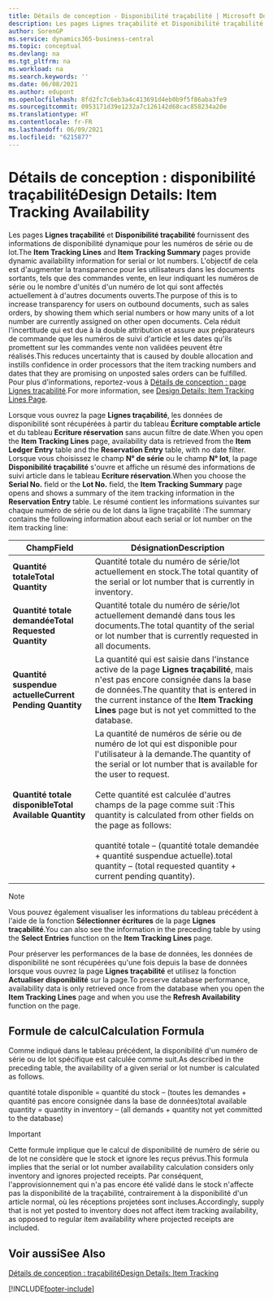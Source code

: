 ```yaml
---
title: Détails de conception - Disponibilité traçabilité | Microsoft Docs
description: Les pages Lignes traçabilité et Disponibilité traçabilité fournissent des informations de disponibilité dynamique pour les numéros de série ou de lot. L'objectif de cela est d'augmenter la transparence pour les utilisateurs dans les documents sortants, tels que des commandes vente, en leur indiquant les numéros de série ou le nombre d'unités d'un numéro de lot qui sont affectés actuellement à d'autres documents ouverts.
author: SorenGP
ms.service: dynamics365-business-central
ms.topic: conceptual
ms.devlang: na
ms.tgt_pltfrm: na
ms.workload: na
ms.search.keywords: ''
ms.date: 06/08/2021
ms.author: edupont
ms.openlocfilehash: 8fd2fc7c6eb3a4c413691d4eb0b9f5f86aba3fe9
ms.sourcegitcommit: 0953171d39e1232a7c126142d68cac858234a20e
ms.translationtype: HT
ms.contentlocale: fr-FR
ms.lasthandoff: 06/09/2021
ms.locfileid: "6215877"
---
```

# <a name="design-details-item-tracking-availability"></a><span data-ttu-id="27f6b-104">Détails de conception : disponibilité traçabilité</span><span class="sxs-lookup"><span data-stu-id="27f6b-104">Design Details: Item Tracking Availability</span></span>
<span data-ttu-id="27f6b-105">Les pages **Lignes traçabilité** et **Disponibilité traçabilité** fournissent des informations de disponibilité dynamique pour les numéros de série ou de lot.</span><span class="sxs-lookup"><span data-stu-id="27f6b-105">The **Item Tracking Lines** and **Item Tracking Summary** pages provide dynamic availability information for serial or lot numbers.</span></span> <span data-ttu-id="27f6b-106">L'objectif de cela est d'augmenter la transparence pour les utilisateurs dans les documents sortants, tels que des commandes vente, en leur indiquant les numéros de série ou le nombre d'unités d'un numéro de lot qui sont affectés actuellement à d'autres documents ouverts.</span><span class="sxs-lookup"><span data-stu-id="27f6b-106">The purpose of this is to increase transparency for users on outbound documents, such as sales orders, by showing them which serial numbers or how many units of a lot number are currently assigned on other open documents.</span></span> <span data-ttu-id="27f6b-107">Cela réduit l'incertitude qui est due à la double attribution et assure aux préparateurs de commande que les numéros de suivi d'article et les dates qu'ils promettent sur les commandes vente non validées peuvent être réalisés.</span><span class="sxs-lookup"><span data-stu-id="27f6b-107">This reduces uncertainty that is caused by double allocation and instills confidence in order processors that the item tracking numbers and dates that they are promising on unposted sales orders can be fulfilled.</span></span> <span data-ttu-id="27f6b-108">Pour plus d'informations, reportez-vous à [Détails de conception : page Lignes traçabilité](design-details-item-tracking-lines-window.md).</span><span class="sxs-lookup"><span data-stu-id="27f6b-108">For more information, see [Design Details: Item Tracking Lines Page](design-details-item-tracking-lines-window.md).</span></span>  

 <span data-ttu-id="27f6b-109">Lorsque vous ouvrez la page **Lignes traçabilité**, les données de disponibilité sont récupérées à partir du tableau **Écriture comptable article** et du tableau **Ecriture réservation** sans aucun filtre de date.</span><span class="sxs-lookup"><span data-stu-id="27f6b-109">When you open the **Item Tracking Lines** page, availability data is retrieved from the **Item Ledger Entry** table and the **Reservation Entry** table, with no date filter.</span></span> <span data-ttu-id="27f6b-110">Lorsque vous choisissez le champ **N° de série** ou le champ **N° lot**, la page **Disponibilité traçabilité** s'ouvre et affiche un résumé des informations de suivi article dans le tableau **Ecriture réservation**.</span><span class="sxs-lookup"><span data-stu-id="27f6b-110">When you choose the **Serial No.** field or the **Lot No.** field, the **Item Tracking Summary** page opens and shows a summary of the item tracking information in the **Reservation Entry** table.</span></span> <span data-ttu-id="27f6b-111">Le résumé contient les informations suivantes sur chaque numéro de série ou de lot dans la ligne traçabilité :</span><span class="sxs-lookup"><span data-stu-id="27f6b-111">The summary contains the following information about each serial or lot number on the item tracking line:</span></span>  

|<span data-ttu-id="27f6b-112">Champ</span><span class="sxs-lookup"><span data-stu-id="27f6b-112">Field</span></span>|<span data-ttu-id="27f6b-113">Désignation</span><span class="sxs-lookup"><span data-stu-id="27f6b-113">Description</span></span>|  
|---------------------------------|---------------------------------------|  
|<span data-ttu-id="27f6b-114">**Quantité totale**</span><span class="sxs-lookup"><span data-stu-id="27f6b-114">**Total Quantity**</span></span>|<span data-ttu-id="27f6b-115">Quantité totale du numéro de série/lot actuellement en stock.</span><span class="sxs-lookup"><span data-stu-id="27f6b-115">The total quantity of the serial or lot number that is currently in inventory.</span></span>|  
|<span data-ttu-id="27f6b-116">**Quantité totale demandée**</span><span class="sxs-lookup"><span data-stu-id="27f6b-116">**Total Requested Quantity**</span></span>|<span data-ttu-id="27f6b-117">Quantité totale du numéro de série/lot actuellement demandé dans tous les documents.</span><span class="sxs-lookup"><span data-stu-id="27f6b-117">The total quantity of the serial or lot number that is currently requested in all documents.</span></span>|  
|<span data-ttu-id="27f6b-118">**Quantité suspendue actuelle**</span><span class="sxs-lookup"><span data-stu-id="27f6b-118">**Current Pending Quantity**</span></span>|<span data-ttu-id="27f6b-119">La quantité qui est saisie dans l'instance active de la page **Lignes traçabilité**, mais n'est pas encore consignée dans la base de données.</span><span class="sxs-lookup"><span data-stu-id="27f6b-119">The quantity that is entered in the current instance of the **Item Tracking Lines** page but is not yet committed to the database.</span></span>|  
|<span data-ttu-id="27f6b-120">**Quantité totale disponible**</span><span class="sxs-lookup"><span data-stu-id="27f6b-120">**Total Available Quantity**</span></span>|<span data-ttu-id="27f6b-121">La quantité de numéros de série ou de numéro de lot qui est disponible pour l'utilisateur à la demande.</span><span class="sxs-lookup"><span data-stu-id="27f6b-121">The quantity of the serial or lot number that is available for the user to request.</span></span><br /><br /> <span data-ttu-id="27f6b-122">Cette quantité est calculée d'autres champs de la page comme suit :</span><span class="sxs-lookup"><span data-stu-id="27f6b-122">This quantity is calculated from other fields on the page as follows:</span></span><br /><br /> <span data-ttu-id="27f6b-123">quantité totale – (quantité totale demandée + quantité suspendue actuelle).</span><span class="sxs-lookup"><span data-stu-id="27f6b-123">total quantity – (total requested quantity + current pending quantity).</span></span>|  

> [!NOTE]  
>  <span data-ttu-id="27f6b-124">Vous pouvez également visualiser les informations du tableau précédent à l'aide de la fonction **Sélectionner écritures** de la page **Lignes traçabilité**.</span><span class="sxs-lookup"><span data-stu-id="27f6b-124">You can also see the information in the preceding table by using the **Select Entries** function on the **Item Tracking Lines** page.</span></span>  

 <span data-ttu-id="27f6b-125">Pour préserver les performances de la base de données, les données de disponibilité ne sont récupérées qu'une fois depuis la base de données lorsque vous ouvrez la page **Lignes traçabilité** et utilisez la fonction **Actualiser disponibilité** sur la page.</span><span class="sxs-lookup"><span data-stu-id="27f6b-125">To preserve database performance, availability data is only retrieved once from the database when you open the **Item Tracking Lines** page and when you use the **Refresh Availability** function on the page.</span></span>  

## <a name="calculation-formula"></a><span data-ttu-id="27f6b-126">Formule de calcul</span><span class="sxs-lookup"><span data-stu-id="27f6b-126">Calculation Formula</span></span>  
 <span data-ttu-id="27f6b-127">Comme indiqué dans le tableau précédent, la disponibilité d'un numéro de série ou de lot spécifique est calculée comme suit.</span><span class="sxs-lookup"><span data-stu-id="27f6b-127">As described in the preceding table, the availability of a given serial or lot number is calculated as follows.</span></span>  

 <span data-ttu-id="27f6b-128">quantité totale disponible = quantité du stock – (toutes les demandes + quantité pas encore consignée dans la base de données)</span><span class="sxs-lookup"><span data-stu-id="27f6b-128">total available quantity = quantity in inventory – (all demands + quantity not yet committed to the database)</span></span>  

> [!IMPORTANT]  
>  <span data-ttu-id="27f6b-129">Cette formule implique que le calcul de disponibilité de numéro de série ou de lot ne considère que le stock et ignore les reçus prévus.</span><span class="sxs-lookup"><span data-stu-id="27f6b-129">This formula implies that the serial or lot number availability calculation considers only inventory and ignores projected receipts.</span></span> <span data-ttu-id="27f6b-130">Par conséquent, l'approvisionnement qui n'a pas encore été validé dans le stock n'affecte pas la disponibilité de la traçabilité, contrairement à la disponibilité d'un article normal, où les réceptions projetées sont incluses.</span><span class="sxs-lookup"><span data-stu-id="27f6b-130">Accordingly, supply that is not yet posted to inventory does not affect item tracking availability, as opposed to regular item availability where projected receipts are included.</span></span>  

## <a name="see-also"></a><span data-ttu-id="27f6b-131">Voir aussi</span><span class="sxs-lookup"><span data-stu-id="27f6b-131">See Also</span></span>  
 [<span data-ttu-id="27f6b-132">Détails de conception : traçabilité</span><span class="sxs-lookup"><span data-stu-id="27f6b-132">Design Details: Item Tracking</span></span>](design-details-item-tracking.md)


[!INCLUDE[footer-include](includes/footer-banner.md)]